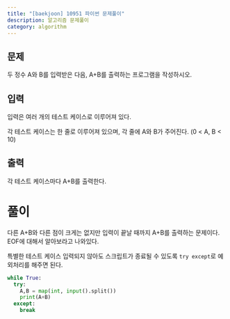 ```yaml
---
title: "[baekjoon] 10951 파이썬 문제풀이"
description: 알고리즘 문제풀이
category: algorithm
---
```


## 문제

두 정수 A와 B를 입력받은 다음, A+B를 출력하는 프로그램을 작성하시오.

## 입력

입력은 여러 개의 테스트 케이스로 이루어져 있다.

각 테스트 케이스는 한 줄로 이루어져 있으며, 각 줄에 A와 B가 주어진다. (0 < A, B < 10)

## 출력

각 테스트 케이스마다 A+B를 출력한다.

# 풀이

다른 A+B와 다른 점이 크게는 없지만 입력이 끝날 때까지 A+B를 출력하는 문제이다. EOF에 대해서 알아보라고 나와있다.

특별한 테스트 케이스 입력되지 않아도 스크립트가 종료될 수 있도록 `try except`로 예외처리를 해주면 된다.

```python
while True:
  try:
    A,B = map(int, input().split())
    print(A+B)
  except:
    break
```

